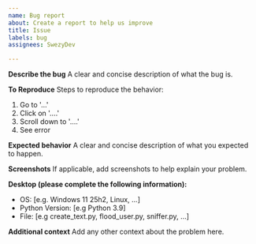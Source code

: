 ```yaml
---
name: Bug report
about: Create a report to help us improve
title: Issue
labels: bug
assignees: SwezyDev

---
```


**Describe the bug**
A clear and concise description of what the bug is.

**To Reproduce**
Steps to reproduce the behavior:
1. Go to '...'
2. Click on '....'
3. Scroll down to '....'
4. See error

**Expected behavior**
A clear and concise description of what you expected to happen.

**Screenshots**
If applicable, add screenshots to help explain your problem.

**Desktop (please complete the following information):**
 - OS: [e.g. Windows 11 25h2, Linux, ...]
 - Python Version: [e.g Python 3.9]
 - File: [e.g create_text.py, flood_user.py, sniffer.py, ...]

**Additional context**
Add any other context about the problem here.
